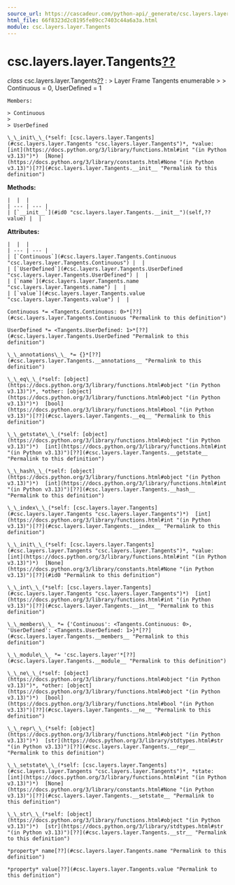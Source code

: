 ```yaml
---
source_url: https://cascadeur.com/python-api/_generate/csc.layers.layer.Tangents.html
html_file: 66f8323d2c8195fe89cc7403c44a6a3a.html
module: csc.layers.layer.Tangents
---
```


# csc.layers.layer.Tangents[??](#csc-layers-layer-tangents "Permalink to this heading")

*class* csc.layers.layer.Tangents[??](#csc.layers.layer.Tangents "Permalink to this definition")
:   > Layer Frame Tangents enumerable
    >
    > Continuous = 0, UserDefined = 1

    Members:

    > Continuous
    >
    > UserDefined

    \_\_init\_\_(*self: [csc.layers.layer.Tangents](#csc.layers.layer.Tangents "csc.layers.layer.Tangents")*, *value: [int](https://docs.python.org/3/library/functions.html#int "(in Python v3.13)")*)  [None](https://docs.python.org/3/library/constants.html#None "(in Python v3.13)")[??](#csc.layers.layer.Tangents.__init__ "Permalink to this definition")

    
**Methods:**

    |  |  |
    | --- | --- |
    | [`__init__`](#id0 "csc.layers.layer.Tangents.__init__")(self,??value) |  |

    
**Attributes:**

    |  |  |
    | --- | --- |
    | [`Continuous`](#csc.layers.layer.Tangents.Continuous "csc.layers.layer.Tangents.Continuous") |  |
    | [`UserDefined`](#csc.layers.layer.Tangents.UserDefined "csc.layers.layer.Tangents.UserDefined") |  |
    | [`name`](#csc.layers.layer.Tangents.name "csc.layers.layer.Tangents.name") |  |
    | [`value`](#csc.layers.layer.Tangents.value "csc.layers.layer.Tangents.value") |  |

    Continuous *= <Tangents.Continuous: 0>*[??](#csc.layers.layer.Tangents.Continuous "Permalink to this definition")

    UserDefined *= <Tangents.UserDefined: 1>*[??](#csc.layers.layer.Tangents.UserDefined "Permalink to this definition")

    \_\_annotations\_\_ *= {}*[??](#csc.layers.layer.Tangents.__annotations__ "Permalink to this definition")

    \_\_eq\_\_(*self: [object](https://docs.python.org/3/library/functions.html#object "(in Python v3.13)")*, *other: [object](https://docs.python.org/3/library/functions.html#object "(in Python v3.13)")*)  [bool](https://docs.python.org/3/library/functions.html#bool "(in Python v3.13)")[??](#csc.layers.layer.Tangents.__eq__ "Permalink to this definition")

    \_\_getstate\_\_(*self: [object](https://docs.python.org/3/library/functions.html#object "(in Python v3.13)")*)  [int](https://docs.python.org/3/library/functions.html#int "(in Python v3.13)")[??](#csc.layers.layer.Tangents.__getstate__ "Permalink to this definition")

    \_\_hash\_\_(*self: [object](https://docs.python.org/3/library/functions.html#object "(in Python v3.13)")*)  [int](https://docs.python.org/3/library/functions.html#int "(in Python v3.13)")[??](#csc.layers.layer.Tangents.__hash__ "Permalink to this definition")

    \_\_index\_\_(*self: [csc.layers.layer.Tangents](#csc.layers.layer.Tangents "csc.layers.layer.Tangents")*)  [int](https://docs.python.org/3/library/functions.html#int "(in Python v3.13)")[??](#csc.layers.layer.Tangents.__index__ "Permalink to this definition")

    \_\_init\_\_(*self: [csc.layers.layer.Tangents](#csc.layers.layer.Tangents "csc.layers.layer.Tangents")*, *value: [int](https://docs.python.org/3/library/functions.html#int "(in Python v3.13)")*)  [None](https://docs.python.org/3/library/constants.html#None "(in Python v3.13)")[??](#id0 "Permalink to this definition")

    \_\_int\_\_(*self: [csc.layers.layer.Tangents](#csc.layers.layer.Tangents "csc.layers.layer.Tangents")*)  [int](https://docs.python.org/3/library/functions.html#int "(in Python v3.13)")[??](#csc.layers.layer.Tangents.__int__ "Permalink to this definition")

    \_\_members\_\_ *= {'Continuous': <Tangents.Continuous: 0>, 'UserDefined': <Tangents.UserDefined: 1>}*[??](#csc.layers.layer.Tangents.__members__ "Permalink to this definition")

    \_\_module\_\_ *= 'csc.layers.layer'*[??](#csc.layers.layer.Tangents.__module__ "Permalink to this definition")

    \_\_ne\_\_(*self: [object](https://docs.python.org/3/library/functions.html#object "(in Python v3.13)")*, *other: [object](https://docs.python.org/3/library/functions.html#object "(in Python v3.13)")*)  [bool](https://docs.python.org/3/library/functions.html#bool "(in Python v3.13)")[??](#csc.layers.layer.Tangents.__ne__ "Permalink to this definition")

    \_\_repr\_\_(*self: [object](https://docs.python.org/3/library/functions.html#object "(in Python v3.13)")*)  [str](https://docs.python.org/3/library/stdtypes.html#str "(in Python v3.13)")[??](#csc.layers.layer.Tangents.__repr__ "Permalink to this definition")

    \_\_setstate\_\_(*self: [csc.layers.layer.Tangents](#csc.layers.layer.Tangents "csc.layers.layer.Tangents")*, *state: [int](https://docs.python.org/3/library/functions.html#int "(in Python v3.13)")*)  [None](https://docs.python.org/3/library/constants.html#None "(in Python v3.13)")[??](#csc.layers.layer.Tangents.__setstate__ "Permalink to this definition")

    \_\_str\_\_(*self: [object](https://docs.python.org/3/library/functions.html#object "(in Python v3.13)")*)  [str](https://docs.python.org/3/library/stdtypes.html#str "(in Python v3.13)")[??](#csc.layers.layer.Tangents.__str__ "Permalink to this definition")

    *property* name[??](#csc.layers.layer.Tangents.name "Permalink to this definition")

    *property* value[??](#csc.layers.layer.Tangents.value "Permalink to this definition")